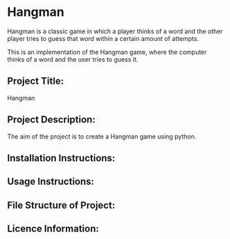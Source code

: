 # Hangman
Hangman is a classic game in which a player thinks of a word and the other player tries to guess that word within a certain amount of attempts.

This is an implementation of the Hangman game, where the computer thinks of a word and the user tries to guess it. 

##  Project Title: 
Hangman

## Project Description:
The aim of the project is to create a Hangman game using python. 

## Installation Instructions:

## Usage Instructions:

## File Structure of Project:

## Licence Information:
